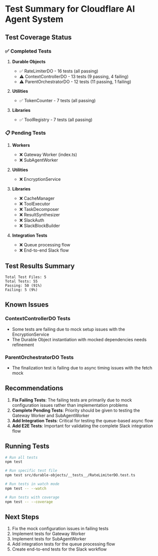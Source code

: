 # Test Summary for Cloudflare AI Agent System

## Test Coverage Status

### ✅ Completed Tests

1. **Durable Objects**
   - ✅ RateLimiterDO - 16 tests (all passing)
   - ⚠️ ContextControllerDO - 13 tests (9 passing, 4 failing)
   - ⚠️ ParentOrchestratorDO - 12 tests (11 passing, 1 failing)

2. **Utilities**
   - ✅ TokenCounter - 7 tests (all passing)

3. **Libraries**
   - ✅ ToolRegistry - 7 tests (all passing)

### 📋 Pending Tests

1. **Workers**
   - ❌ Gateway Worker (index.ts)
   - ❌ SubAgentWorker

2. **Utilities**
   - ❌ EncryptionService

3. **Libraries**
   - ❌ CacheManager
   - ❌ ToolExecutor
   - ❌ TaskDecomposer
   - ❌ ResultSynthesizer
   - ❌ SlackAuth
   - ❌ SlackBlockBuilder

4. **Integration Tests**
   - ❌ Queue processing flow
   - ❌ End-to-end Slack flow

## Test Results Summary

```
Total Test Files: 5
Total Tests: 55
Passing: 50 (91%)
Failing: 5 (9%)
```

## Known Issues

### ContextControllerDO Tests
- Some tests are failing due to mock setup issues with the EncryptionService
- The Durable Object instantiation with mocked dependencies needs refinement

### ParentOrchestratorDO Tests
- The finalization test is failing due to async timing issues with the fetch mock

## Recommendations

1. **Fix Failing Tests**: The failing tests are primarily due to mock configuration issues rather than implementation problems
2. **Complete Pending Tests**: Priority should be given to testing the Gateway Worker and SubAgentWorker
3. **Add Integration Tests**: Critical for testing the queue-based async flow
4. **Add E2E Tests**: Important for validating the complete Slack integration flow

## Running Tests

```bash
# Run all tests
npm test

# Run specific test file
npm test src/durable-objects/__tests__/RateLimiterDO.test.ts

# Run tests in watch mode
npm test -- --watch

# Run tests with coverage
npm test -- --coverage
```

## Next Steps

1. Fix the mock configuration issues in failing tests
2. Implement tests for Gateway Worker
3. Implement tests for SubAgentWorker
4. Add integration tests for the queue processing flow
5. Create end-to-end tests for the Slack workflow